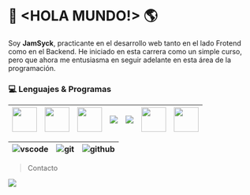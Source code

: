 # 👋 <HOLA MUNDO!> 🌎

Soy **JamSyck**, practicante en el desarrollo web tanto en el lado Frotend como en el Backend. He iniciado en esta carrera como un simple curso, pero que ahora me entusiasma en seguir adelante en esta área de la programación.

### 💻 Lenguajes & Programas

|<img src="https://cdn-icons-png.flaticon.com/512/5968/5968267.png" width="50">| <img src="https://cdn-icons-png.flaticon.com/512/5968/5968242.png" width="50"> | <img src="https://cdn-icons-png.flaticon.com/512/5968/5968292.png" width="50"> |<img src="https://img.icons8.com/fluency/50/bootstrap.png">|<img src="https://img.icons8.com/color/50/mysql-logo.png">|<img src="https://cdn-icons-png.freepik.com/512/5968/5968332.png?ga=GA1.1.1183702289.1725831361" width="50">|<img src="https://cdn.icon-icons.com/icons2/2415/PNG/48/react_original_logo_icon_146374.png" width="50">|
|---|---|---|---|---|---|---|

|<img src="https://img.icons8.com/color/50/visual-studio-code-2019.png" alt="vscode">|<img src="https://img.icons8.com/color/50/git.png" alt="git">|<img src="https://img.icons8.com/sf-regular-filled/50/github.png" alt="github">|
|---|---|---|

> Contacto

<a href="mailto:jamsyck@gmail.com">
  <img src="https://img.shields.io/badge/jamsyck@gmail.com-black?style=flat&logo=gmail">
</a>
